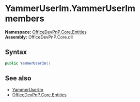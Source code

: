 # YammerUserIm.YammerUserIm members 
  

**Namespace:** [OfficeDevPnP.Core.Entities](OfficeDevPnP.Core.Entities.md)  
**Assembly:** OfficeDevPnP.Core.dll  
## Syntax
```C#
public YammerUserIm()
```
## See also
- [YammerUserIm](OfficeDevPnP.Core.Entities.YammerUserIm.md)
- [OfficeDevPnP.Core.Entities](OfficeDevPnP.Core.Entities.md)
